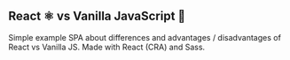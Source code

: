 ## React ⚛ vs Vanilla JavaScript 🍦
Simple example SPA about differences and advantages / disadvantages of React vs Vanilla JS. Made with React (CRA) and Sass.